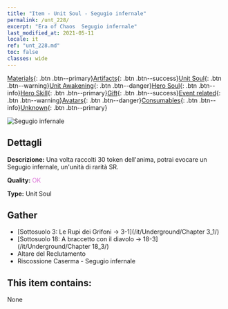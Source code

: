 ```yaml
---
title: "Item - Unit Soul - Segugio infernale"
permalink: /unt_228/
excerpt: "Era of Chaos  Segugio infernale"
last_modified_at: 2021-05-11
locale: it
ref: "unt_228.md"
toc: false
classes: wide
---
```

 [Materials](/ItemsIT/){: .btn .btn--primary}[Artifacts](/ItemsIT/Artifacts/){: .btn .btn--success}[Unit Soul](/ItemsIT/UnitSoul/){: .btn .btn--warning}[Unit Awakening](/ItemsIT/UnitAwakening/){: .btn .btn--danger}[Hero Soul](/ItemsIT/HeroSoul/){: .btn .btn--info}[Hero Skill](/ItemsIT/HeroSkill/){: .btn .btn--primary}[Gift](/ItemsIT/Gift/){: .btn .btn--success}[Event related](/ItemsIT/Events/){: .btn .btn--warning}[Avatars](/ItemsIT/Avatars/){: .btn .btn--danger}[Consumables](/ItemsIT/Consumables/){: .btn .btn--info}[Unknown](/ItemsIT/Unknown/){: .btn .btn--primary}

 ![Segugio infernale](/images/u/ti_santouquan.jpg)

## Dettagli
 **Descrizione:** Una volta raccolti 30 token dell'anima, potrai evocare un Segugio infernale, un'unità di rarità SR.

 **Quality:** <span style="color: #DA70D6">OK</span>

 **Type:** Unit Soul

## Gather

*    [Sottosuolo 3: Le Rupi dei Grifoni -> 3-1](/it/Underground/Chapter 3_1/) 
*    [Sottosuolo 18: A braccetto con il diavolo -> 18-3](/it/Underground/Chapter 18_3/) 
*    Altare del Reclutamento 
*    Riscossione Caserma - Segugio infernale 

## This item contains:

  None

